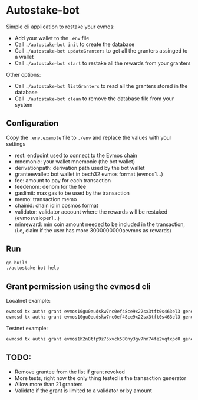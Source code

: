# Autostake-bot

Simple cli application to restake your evmos:

- Add your wallet to the `.env` file
- Call `./autostake-bot init` to create the database
- Call `./autostake-bot updateGranters` to get all the granters assinged to a wallet
- Call `./autostake-bot start` to restake all the rewards from your granters

Other options:

- Call `./autostake-bot listGranters` to read all the granters stored in the database
- Call `./autostake-bot clean` to remove the database file from your system

## Configuration

Copy the `.env.example` file to `./env` and replace the values with your settings

- rest: endpoint used to connect to the Evmos chain
- mnemonic: your wallet mnemonic (the bot wallet)
- derivationpath: derivation path used by the bot wallet
- granteewallet: bot wallet in bech32 evmos format (evmos1...)
- fee: amount to pay for each transaction
- feedenom: denom for the fee
- gaslimit: max gas to be used by the transaction
- memo: transaction memo
- chainid: chain id in cosmos format
- validator: validator account where the rewards will be restaked (evmosvaloper1...)
- minreward: min coin amount needed to be included in the transaction, (i.e, claim if the user has more 3000000000aevmos as rewards)

## Run

```sh
go build
./autostake-bot help
```

## Grant permission using the evmosd cli

Localnet example:

```sh
evmosd tx authz grant evmos10gu0eudskw7nc0ef48ce9x22sx3tft0s463el3 generic --msg-type /cosmos.staking.v1beta1.MsgDelegate --chain-id evmos_9000-1 --node http://localhost:26657 --from mykey --keyring-backend test --gas auto --gas-prices 25000000000.0000aevmos --gas-adjustment 1.5
evmosd tx authz grant evmos10gu0eudskw7nc0ef48ce9x22sx3tft0s463el3 generic --msg-type /cosmos.distribution.v1beta1.MsgWithdrawValidatorCommission --chain-id evmos_9000-1 --node http://localhost:26657 --from mykey --keyring-backend test --gas auto --gas-prices 25000000000.0000aevmos --gas-adjustment 1.5
```

Testnet example:

```sh
evmosd tx authz grant evmos1h2n8tfp9z75xvck580ny3gv7hn74fe2vqtxpd0 generic --msg-type /cosmos.staking.v1beta1.MsgDelegate --chain-id evmos_9000-4 --node https://tendermint.bd.evmos.dev:26657/ --from testnet --keyring-backend file --fees 2000000000000atevmos -b block
```

## TODO:

- Remove grantee from the list if grant revoked
- More tests, right now the only thing tested is the transaction generator
- Allow more than 21 granters
- Validate if the grant is limited to a validator or by amount
